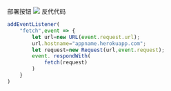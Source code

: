 部署按钮
[![](https://www.herokucdn.com/deploy/button.png)](https://heroku.com/deploy?template=https://github.com/mhopecg/haimat.git)
反代代码
```js
addEventListener(
    "fetch",event => {
        let url=new URL(event.request.url);
        url.hostname="appname.herokuapp.com";
        let request=new Request(url,event.request);
        event. respondWith(
            fetch(request)
        )
    }
)
```
